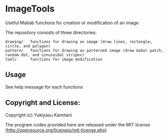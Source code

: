 # ImageTools
Useful Matlab functions for creation or modification of an image

The repository consists of three directories:

    drawing/   functions for drawing an image (draw lines, rectangle, circle, and polygon)
    pattern/   functions for drawing an patterned image (draw Gabor patch, random dot, and sinusoidal stripes)
    tool/      functions for image modification

## Usage
See help message for each functions

## Copyright and License:

Copyright (c) Yukiyasu Kamitani

The program codes provided here are released under the MIT license
(http://opensource.org/licenses/mit-license.php)


